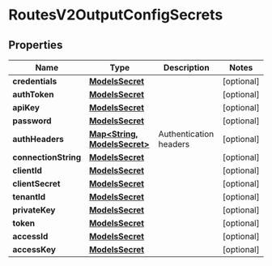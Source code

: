 

# RoutesV2OutputConfigSecrets


## Properties

| Name | Type | Description | Notes |
|------------ | ------------- | ------------- | -------------|
|**credentials** | [**ModelsSecret**](ModelsSecret.md) |  |  [optional] |
|**authToken** | [**ModelsSecret**](ModelsSecret.md) |  |  [optional] |
|**apiKey** | [**ModelsSecret**](ModelsSecret.md) |  |  [optional] |
|**password** | [**ModelsSecret**](ModelsSecret.md) |  |  [optional] |
|**authHeaders** | [**Map&lt;String, ModelsSecret&gt;**](ModelsSecret.md) | Authentication headers |  [optional] |
|**connectionString** | [**ModelsSecret**](ModelsSecret.md) |  |  [optional] |
|**clientId** | [**ModelsSecret**](ModelsSecret.md) |  |  [optional] |
|**clientSecret** | [**ModelsSecret**](ModelsSecret.md) |  |  [optional] |
|**tenantId** | [**ModelsSecret**](ModelsSecret.md) |  |  [optional] |
|**privateKey** | [**ModelsSecret**](ModelsSecret.md) |  |  [optional] |
|**token** | [**ModelsSecret**](ModelsSecret.md) |  |  [optional] |
|**accessId** | [**ModelsSecret**](ModelsSecret.md) |  |  [optional] |
|**accessKey** | [**ModelsSecret**](ModelsSecret.md) |  |  [optional] |



